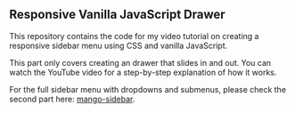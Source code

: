 ## Responsive Vanilla JavaScript Drawer

This repository contains the code for my video tutorial on creating a responsive sidebar menu using CSS and vanilla JavaScript.

This part only covers creating an drawer that slides in and out. 
You can watch the YouTube video for a step-by-step explanation of how it works.

For the full sidebar menu with dropdowns and submenus, please check the second part here: [mango-sidebar](https://github.com/laustke/mango-sidebar).

